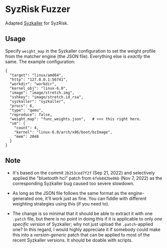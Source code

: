 # SyzRisk Fuzzer

Adapted [Syzkaller](https://github.com/google/syzkaller) for SyzRisk.

## Usage

Specify `weight_map` in the Syzkaller configuration to set the weight profile
from the matcher engine (the JSON file).  Everything else is _exactly_
the same. The example configuration:

```
{
  "target": "linux/amd64",
  "http": "127.0.0.1:56741",
  "workdir": "workdir",
  "kernel_obj": "linux-6.0",
  "image": "image/stretch.img",
  "sshkey": "image/stretch.id_rsa",
  "syzkaller": "syzkaller",
  "procs": 6,
  "type": "qemu",
  "reproduce": false,
  "weight_map": "func_weights.json",   # <<< this right here.
  "vm": {
    "count": 4,
    "kernel": "linux-6.0/arch/x86/boot/bzImage",
    "mem": 2048
  }
}
```

## Note

 - It's based on the commit `2b253ced7f2f` (Sep 21, 2022) and selectively
   applied the "bluetooth hci" patch from `6feb842be06b` (Nov 7, 2022) as the
   corresponding Syzkaller bug caused too severe slowdown.

 - As long as the JSON file follows the same format as the engine-generated one, it'll work just as fine. You can fiddle with different weighting strategies using this (if you need to).

 - The change is so minimal that it should be able to extract it with one
   `.patch` file, but there is no point in doing this if it is applicable to
   only _one specific version_ of Syzkaller; why not just upload the
   `.patch`-applied one? In this
   regard, I would highly appreciate it if somebody could make this into a
   _version-generic_ patch that can be applied to most of the recent Syzkaller
   versions. It should be doable with scripts.

